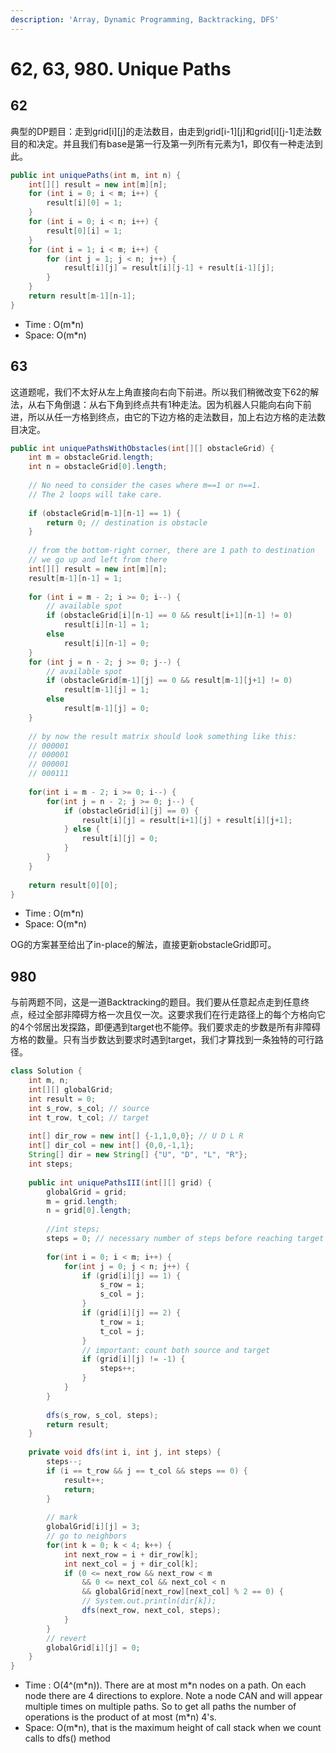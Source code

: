 ```yaml
---
description: 'Array, Dynamic Programming, Backtracking, DFS'
---
```


# 62, 63, 980. Unique Paths

## 62

典型的DP题目：走到grid\[i\]\[j\]的走法数目，由走到grid\[i-1\]\[j\]和grid\[i\]\[j-1\]走法数目的和决定。并且我们有base是第一行及第一列所有元素为1，即仅有一种走法到此。

```java
public int uniquePaths(int m, int n) {
    int[][] result = new int[m][n];
    for (int i = 0; i < m; i++) {
        result[i][0] = 1;
    }
    for (int i = 0; i < n; i++) {
        result[0][i] = 1;
    }
    for (int i = 1; i < m; i++) {
        for (int j = 1; j < n; j++) {
            result[i][j] = result[i][j-1] + result[i-1][j];
        }
    }
    return result[m-1][n-1];
}
```

* Time : O\(m\*n\)
* Space: O\(m\*n\)

## 63

这道题呢，我们不太好从左上角直接向右向下前进。所以我们稍微改变下62的解法，从右下角倒退：从右下角到终点共有1种走法。因为机器人只能向右向下前进，所以从任一方格到终点，由它的下边方格的走法数目，加上右边方格的走法数目决定。

```java
public int uniquePathsWithObstacles(int[][] obstacleGrid) {
    int m = obstacleGrid.length;
    int n = obstacleGrid[0].length;
    
    // No need to consider the cases where m==1 or n==1. 
    // The 2 loops will take care.
    
    if (obstacleGrid[m-1][n-1] == 1) {
        return 0; // destination is obstacle
    }
    
    // from the bottom-right corner, there are 1 path to destination
    // we go up and left from there
    int[][] result = new int[m][n];
    result[m-1][n-1] = 1;
    
    for (int i = m - 2; i >= 0; i--) {
        // available spot
        if (obstacleGrid[i][n-1] == 0 && result[i+1][n-1] != 0)
            result[i][n-1] = 1;
        else 
            result[i][n-1] = 0;
    }
    for (int j = n - 2; j >= 0; j--) {
        // available spot
        if (obstacleGrid[m-1][j] == 0 && result[m-1][j+1] != 0)
            result[m-1][j] = 1;
        else 
            result[m-1][j] = 0;
    }
    
    // by now the result matrix should look something like this:
    // 000001
    // 000001
    // 000001
    // 000111
    
    for(int i = m - 2; i >= 0; i--) {
        for(int j = n - 2; j >= 0; j--) {
            if (obstacleGrid[i][j] == 0) {
                result[i][j] = result[i+1][j] + result[i][j+1];
            } else {
                result[i][j] = 0;
            }
        }
    }
    
    return result[0][0];
}
```

* Time : O\(m\*n\)
* Space: O\(m\*n\)

OG的方案甚至给出了in-place的解法，直接更新obstacleGrid即可。

## 980

与前两题不同，这是一道Backtracking的题目。我们要从任意起点走到任意终点，经过全部非障碍方格一次且仅一次。这要求我们在行走路径上的每个方格向它的4个邻居出发探路，即便遇到target也不能停。我们要求走的步数是所有非障碍方格的数量。只有当步数达到要求时遇到target，我们才算找到一条独特的可行路径。

```java
class Solution {
    int m, n;
    int[][] globalGrid;
    int result = 0;
    int s_row, s_col; // source
    int t_row, t_col; // target
    
    int[] dir_row = new int[] {-1,1,0,0}; // U D L R
    int[] dir_col = new int[] {0,0,-1,1};
    String[] dir = new String[] {"U", "D", "L", "R"};
    int steps;
    
    public int uniquePathsIII(int[][] grid) {
        globalGrid = grid;
        m = grid.length;
        n = grid[0].length;
        
        //int steps;
        steps = 0; // necessary number of steps before reaching target
        
        for(int i = 0; i < m; i++) {
            for(int j = 0; j < n; j++) {
                if (grid[i][j] == 1) {
                    s_row = i;
                    s_col = j;
                }
                if (grid[i][j] == 2) {
                    t_row = i;
                    t_col = j;
                }
                // important: count both source and target
                if (grid[i][j] != -1) {
                    steps++;
                }
            }
        }
        
        dfs(s_row, s_col, steps);
        return result;
    }
    
    private void dfs(int i, int j, int steps) {
        steps--;
        if (i == t_row && j == t_col && steps == 0) {
            result++;
            return;
        }
        
        // mark
        globalGrid[i][j] = 3;
        // go to neighbors
        for(int k = 0; k < 4; k++) {
            int next_row = i + dir_row[k];
            int next_col = j + dir_col[k];
            if (0 <= next_row && next_row < m 
                && 0 <= next_col && next_col < n
                && globalGrid[next_row][next_col] % 2 == 0) {
                // System.out.println(dir[k]);
                dfs(next_row, next_col, steps);
            }
        }
        // revert
        globalGrid[i][j] = 0;
    }
}
```

* Time : O\(4^\(m\*n\)\). There are at most m\*n nodes on a path. On each node there are 4 directions to explore. Note a node CAN and will appear multiple times on multiple paths. So to get all paths the number of operations is the product of at most \(m\*n\) 4's. 
* Space: O\(m\*n\), that is the maximum height of call stack when we count calls to dfs\(\) method

